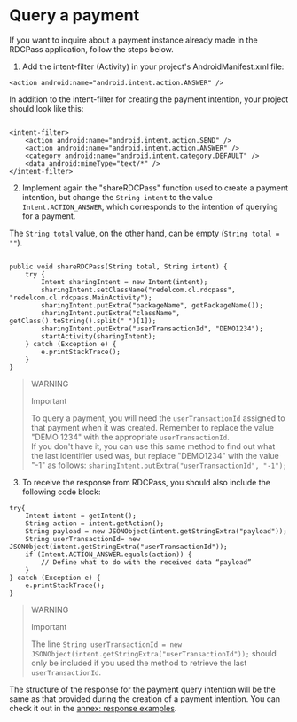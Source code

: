 # Query a payment

If you want to inquire about a payment instance already made in the RDCPass application, follow the steps below.

1. Add the intent-filter (Activity) in your project's AndroidManifest.xml file: 

 `<action android:name="android.intent.action.ANSWER" />`

 In addition to the intent-filter for creating the payment intention, your project should look like this:

```android

<intent-filter> 
	<action android:name="android.intent.action.SEND" /> 
	<action android:name="android.intent.action.ANSWER" /> 
	<category android:name="android.intent.category.DEFAULT" /> 
	<data android:mimeType="text/*" /> 
</intent-filter>

```

2. Implement again the "shareRDCPass" function used to create a payment intention, but change the `String intent` to the value `Intent.ACTION_ANSWER`, which corresponds to the intention of querying for a payment. 

The `String total` value, on the other hand, can be empty (`String total = ""`).

```android

public void shareRDCPass(String total, String intent) { 
 	try { 
 		Intent sharingIntent = new Intent(intent); 
		sharingIntent.setClassName("redelcom.cl.rdcpass", "redelcom.cl.rdcpass.MainActivity"); 
		sharingIntent.putExtra("packageName", getPackageName()); 
		sharingIntent.putExtra("className", getClass().toString().split(" ")[1]); 
		sharingIntent.putExtra("userTransactionId", "DEMO1234"); 
		startActivity(sharingIntent); 
 	} catch (Exception e) { 
 		e.printStackTrace(); 
 	} 
}

```

> WARNING 
> 
> Important 
> 
> To query a payment, you will need the `userTransactionId` assigned to that payment when it was created. Remember to replace the value "DEMO 1234" with the appropriate `userTransactionId`.
> <br>
> If you don't have it, you can use this same method to find out what the last identifier used was, but replace "DEMO1234" with the value "-1" as follows: `sharingIntent.putExtra("userTransactionId", "-1");`

3.  To receive the response from RDCPass, you should also include the following code block:


```android
try{ 
 	Intent intent = getIntent(); 
 	String action = intent.getAction(); 
	String payload = new JSONObject(intent.getStringExtra("payload")); 
	String userTransactionId= new JSONObject(intent.getStringExtra("userTransactionId")); 
	if (Intent.ACTION_ANSWER.equals(action)) { 
 		// Define what to do with the received data “payload” 
 	} 
} catch (Exception e) { 
 	e.printStackTrace(); 
} 

```


> WARNING 
> 
> Important 
>
>  The line `String userTransactionId = new JSONObject(intent.getStringExtra("userTransactionId"));` should only be included if you used the method to retrieve the last `userTransactionId`.

The structure of the response for the payment query intention will be the same as that provided during the creation of a payment intention. You can check it out in the [annex: response examples](/developers/en/docs/redelcom/additional-content/response-examples).

